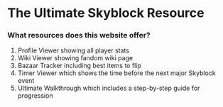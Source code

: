 # The Ultimate Skyblock Resource
### What resources does this website offer?
1. Profile Viewer showing all player stats
2. Wiki Viewer showing fandom wiki page
3. Bazaar Tracker including best items to flip
4. Timer Viewer which shows the time before the next major Skyblock event
5. Ultimate Walkthrough which includes a step-by-step guide for progression
